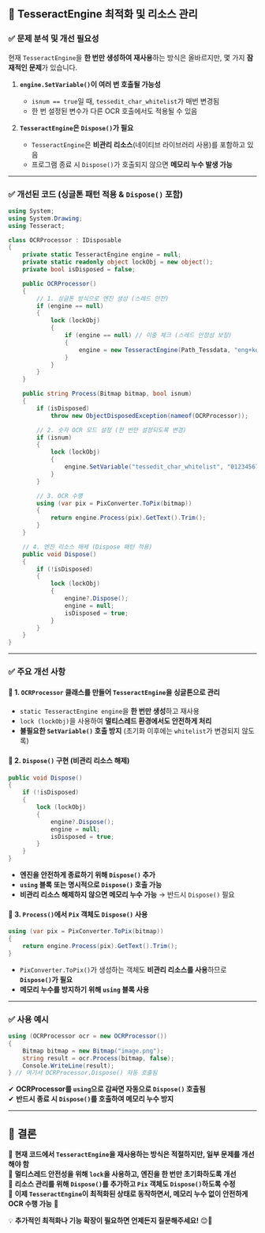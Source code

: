 ## 🚀 TesseractEngine 최적화 및 리소스 관리

### ✅ 문제 분석 및 개선 필요성
현재 `TesseractEngine`을 **한 번만 생성하여 재사용**하는 방식은 올바르지만, 몇 가지 **잠재적인 문제**가 있습니다.

1. **`engine.SetVariable()`이 여러 번 호출될 가능성**  
   - `isnum == true`일 때, `tessedit_char_whitelist`가 매번 변경됨  
   - 한 번 설정된 변수가 다른 OCR 호출에서도 적용될 수 있음
   
2. **`TesseractEngine`은 `Dispose()`가 필요**  
   - `TesseractEngine`은 **비관리 리소스**(네이티브 라이브러리 사용)를 포함하고 있음
   - 프로그램 종료 시 `Dispose()`가 호출되지 않으면 **메모리 누수 발생 가능**

---

### ✅ 개선된 코드 (싱글톤 패턴 적용 & `Dispose()` 포함)
```csharp
using System;
using System.Drawing;
using Tesseract;

class OCRProcessor : IDisposable
{
    private static TesseractEngine engine = null;
    private static readonly object lockObj = new object();
    private bool isDisposed = false;

    public OCRProcessor()
    {
        // 1. 싱글톤 방식으로 엔진 생성 (스레드 안전)
        if (engine == null)
        {
            lock (lockObj)
            {
                if (engine == null) // 이중 체크 (스레드 안정성 보장)
                {
                    engine = new TesseractEngine(Path_Tessdata, "eng+kor+kor_vert", EngineMode.Default);
                }
            }
        }
    }

    public string Process(Bitmap bitmap, bool isnum)
    {
        if (isDisposed)
            throw new ObjectDisposedException(nameof(OCRProcessor));

        // 2. 숫자 OCR 모드 설정 (한 번만 설정되도록 변경)
        if (isnum)
        {
            lock (lockObj)
            {
                engine.SetVariable("tessedit_char_whitelist", "0123456789,./");
            }
        }

        // 3. OCR 수행
        using (var pix = PixConverter.ToPix(bitmap))
        {
            return engine.Process(pix).GetText().Trim();
        }
    }

    // 4. 엔진 리소스 해제 (Dispose 패턴 적용)
    public void Dispose()
    {
        if (!isDisposed)
        {
            lock (lockObj)
            {
                engine?.Dispose();
                engine = null;
                isDisposed = true;
            }
        }
    }
}
```

---

### ✅ 주요 개선 사항

#### 🔹 1. `OCRProcessor` 클래스를 만들어 `TesseractEngine`을 싱글톤으로 관리
- `static TesseractEngine engine`을 **한 번만 생성**하고 재사용
- `lock (lockObj)`을 사용하여 **멀티스레드 환경에서도 안전하게 처리**
- **불필요한 `SetVariable()` 호출 방지** (초기화 이후에는 `whitelist`가 변경되지 않도록)

#### 🔹 2. `Dispose()` 구현 (비관리 리소스 해제)
```csharp
public void Dispose()
{
    if (!isDisposed)
    {
        lock (lockObj)
        {
            engine?.Dispose();
            engine = null;
            isDisposed = true;
        }
    }
}
```
- **엔진을 안전하게 종료하기 위해 `Dispose()` 추가**  
- **`using` 블록 또는 명시적으로 `Dispose()` 호출 가능**  
- **비관리 리소스 해제하지 않으면 메모리 누수 가능** → 반드시 `Dispose()` 필요

#### 🔹 3. `Process()`에서 `Pix` 객체도 `Dispose()` 사용
```csharp
using (var pix = PixConverter.ToPix(bitmap))
{
    return engine.Process(pix).GetText().Trim();
}
```
- `PixConverter.ToPix()`가 생성하는 객체도 **비관리 리소스를 사용**하므로 **`Dispose()`가 필요**
- **메모리 누수를 방지하기 위해 `using` 블록 사용**

---

### ✅ 사용 예시
```csharp
using (OCRProcessor ocr = new OCRProcessor())
{
    Bitmap bitmap = new Bitmap("image.png");
    string result = ocr.Process(bitmap, false);
    Console.WriteLine(result);
} // 여기서 OCRProcessor.Dispose() 자동 호출됨
```
✔ **OCRProcessor를 `using`으로 감싸면 자동으로 `Dispose()` 호출됨**  
✔ **반드시 종료 시 `Dispose()`를 호출하여 메모리 누수 방지**  

---

## 🎯 결론
🚀 **현재 코드에서 `TesseractEngine`을 재사용하는 방식은 적절하지만, 일부 문제를 개선해야 함**  
🚀 **멀티스레드 안전성을 위해 `lock`을 사용하고, 엔진을 한 번만 초기화하도록 개선**  
🚀 **리소스 관리를 위해 `Dispose()`를 추가하고 `Pix` 객체도 `Dispose()`하도록 수정**  
🚀 **이제 `TesseractEngine`이 최적화된 상태로 동작하면서, 메모리 누수 없이 안전하게 OCR 수행 가능** 🎯  

💡 **추가적인 최적화나 기능 확장이 필요하면 언제든지 질문해주세요!** 😊🚀